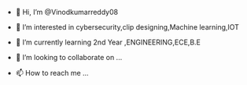 - 👋 Hi, I’m @Vinodkumarreddy08
- 👀 I’m interested in cybersecurity,clip designing,Machine learning,IOT
- 🌱 I’m currently learning 2nd Year ,ENGINEERING,ECE,B.E
- 💞️ I’m looking to collaborate on ...

- 📫 How to reach me ...
<!---
Vinodkumarreddy08/Vinodkumarreddy08 is a ✨ special ✨ repository because its `README.md` (this file) appears on your GitHub profile.
You can click the Preview link to take a look at your changes.
--->
